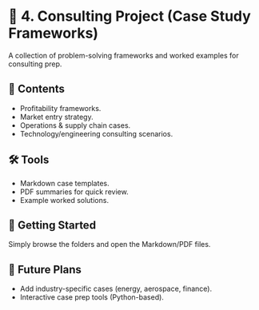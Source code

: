 # 🧭 4. Consulting Project (Case Study Frameworks)

A collection of problem-solving frameworks and worked examples for consulting prep.

## 📂 Contents
- Profitability frameworks.
- Market entry strategy.
- Operations & supply chain cases.
- Technology/engineering consulting scenarios.

## 🛠 Tools
- Markdown case templates.
- PDF summaries for quick review.
- Example worked solutions.

## 🚀 Getting Started
Simply browse the folders and open the Markdown/PDF files.

## 📌 Future Plans
- Add industry-specific cases (energy, aerospace, finance).
- Interactive case prep tools (Python-based).
